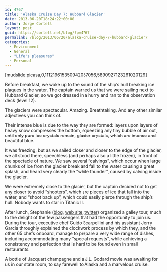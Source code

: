 ```yaml
---
id: 4767
title: 'Alaska Cruise Day 7: Hubbard Glacier'
date: 2013-06-20T18:24:22+00:00
author: Jorge Cortell
layout: post
guid: https://cortell.net/blog/?p=4767
permalink: /blog/2013/06/20/alaska-cruise-day-7-hubbard-glacier/
categories:
  - Environment
  - General
  - "Life's pleasures"
  - Personal
---
```

[mudslide:picasa,0,111219615350942087056,5890927123261020129]

Before breakfast, we woke up to the sound of the ship’s hull breaking ice plaques in the water. The captain warned us that we were sailing next to Hubbard Glacier, so we got dressed in a hurry and ran to the observation deck (level 12). 

The glaciers were spectacular. Amazing. Breathtaking. And any other similar adjectives you can think of.

Their intense blue is due to the way they are formed: layers upon layers of heavy snow compresses the bottom, squeezing any tiny bubble of air out, until only pure ice crystals remain, glacier crystals, which are intense and beautiful blue.

It was freezing, but as we sailed closer and closer to the edge of the glacier, we all stood there, speechless (and perhaps also a little frozen), in front of the spectacle of nature. We saw several “calvings”, which occur when large chunks of ice from the glacier break and fall to the water causing a great splash, and heard very clearly the “white thunder”, caused by calving inside the glacier.

We were extremely close to the glacier, but the captain decided not to get any closer to avoid “shooters”, which are pieces of ice that fall into the water, and “shoot back up”, which could easily pierce through the ship’s hull. Nobody wants to star in Titanic II.

After lunch, Stephanie (<a title="https://stephanieserinotravelblog.blogspot.com" href="https://stephanieserinotravelblog.blogspot.com" target="_blank">blog</a>, <a title="https://www.stephaniestravels.com" href="https://www.stephaniestravels.com" target="_blank">web site</a>, <a title="https://twitter.com/Cruise_Curator" href="https://twitter.com/Cruise_Curator" target="_blank">twitter</a>) organized a galley tour, much to the delight of the few passengers that had the opportunity to join us. During the tour, executive chef Guido Scarpellini and his assistant Jerry Garcia throughly explained the clockwork process by which they, and the other 65 chefs onboard, manage to prepare a very wide range of dishes, including accommodating many “special requests”, while achieving a consistency and perfection that is hard to be found even in small restaurants.

A bottle of Jacquart champagne and a J.L. Godard movie was awaiting for us in our state room, to say farewell to Alaska and a marvelous cruise.
